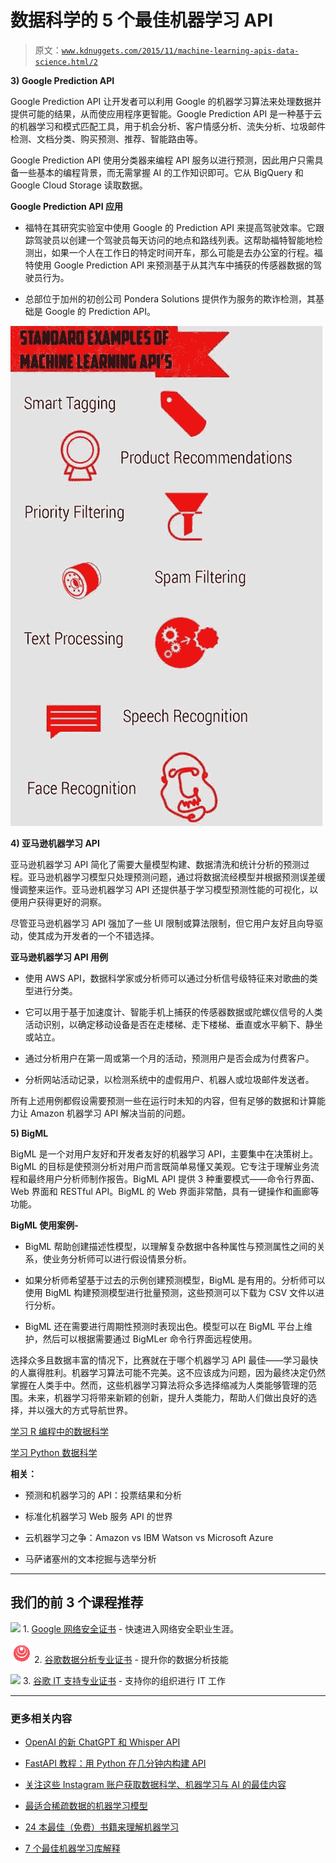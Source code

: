 # **数据科学的 5 个最佳机器学习 API**

> 原文：[`www.kdnuggets.com/2015/11/machine-learning-apis-data-science.html/2`](https://www.kdnuggets.com/2015/11/machine-learning-apis-data-science.html/2)

**3) Google Prediction API**

Google Prediction API 让开发者可以利用 Google 的机器学习算法来处理数据并提供可能的结果，从而使应用程序更智能。Google Prediction API 是一种基于云的机器学习和模式匹配工具，用于机会分析、客户情感分析、流失分析、垃圾邮件检测、文档分类、购买预测、推荐、智能路由等。

Google Prediction API 使用分类器来编程 API 服务以进行预测，因此用户只需具备一些基本的编程背景，而无需掌握 AI 的工作知识即可。它从 BigQuery 和 Google Cloud Storage 读取数据。

**Google Prediction API 应用**

+   福特在其研究实验室中使用 Google 的 Prediction API 来提高驾驶效率。它跟踪驾驶员以创建一个驾驶员每天访问的地点和路线列表。这帮助福特智能地检测出，如果一个人在工作日的特定时间开车，那么可能是去办公室的行程。福特使用 Google Prediction API 来预测基于从其汽车中捕获的传感器数据的驾驶员行为。

+   总部位于加州的初创公司 Pondera Solutions 提供作为服务的欺诈检测，其基础是 Google 的 Prediction API。

![machine-learning-api-examples](img/ab35bc62e991c0fb63ab5db971234874.png)

**4) 亚马逊机器学习 API**

亚马逊机器学习 API 简化了需要大量模型构建、数据清洗和统计分析的预测过程。亚马逊机器学习模型只处理预测问题，通过将数据流经模型并根据预测误差缓慢调整来运作。亚马逊机器学习 API 还提供基于学习模型预测性能的可视化，以便用户获得更好的洞察。

尽管亚马逊机器学习 API 强加了一些 UI 限制或算法限制，但它用户友好且向导驱动，使其成为开发者的一个不错选择。

**亚马逊机器学习 API 用例**

+   使用 AWS API，数据科学家或分析师可以通过分析信号级特征来对歌曲的类型进行分类。

+   它可以用于基于加速度计、智能手机上捕获的传感器数据或陀螺仪信号的人类活动识别，以确定移动设备是否在走楼梯、走下楼梯、垂直或水平躺下、静坐或站立。

+   通过分析用户在第一周或第一个月的活动，预测用户是否会成为付费客户。

+   分析网站活动记录，以检测系统中的虚假用户、机器人或垃圾邮件发送者。

所有上述用例都假设需要预测一些在运行时未知的内容，但有足够的数据和计算能力让 Amazon 机器学习 API 解决当前的问题。

**5) BigML**

BigML 是一个对用户友好和开发者友好的机器学习 API，主要集中在决策树上。BigML 的目标是使预测分析对用户而言既简单易懂又美观。它专注于理解业务流程和最终用户分析师制作报告。BigML API 提供 3 种重要模式——命令行界面、Web 界面和 RESTful API。BigML 的 Web 界面非常酷，具有一键操作和画廊等功能。

**BigML 使用案例-**

+   BigML 帮助创建描述性模型，以理解复杂数据中各种属性与预测属性之间的关系，使业务分析师可以进行假设情景分析。

+   如果分析师希望基于过去的示例创建预测模型，BigML 是有用的。分析师可以使用 BigML 构建预测模型进行批量预测，这些预测可以下载为 CSV 文件以进行分析。

+   BigML 还在需要进行周期性预测时表现出色。模型可以在 BigML 平台上维护，然后可以根据需要通过 BigMLer 命令行界面远程使用。

选择众多且数据丰富的情况下，比赛就在于哪个机器学习 API 最佳——学习最快的人赢得胜利。机器学习算法可能不完美。这不应该成为问题，因为最终决定仍然掌握在人类手中。然而，这些机器学习算法将众多选择缩减为人类能够管理的范围。未来，机器学习将带来新颖的创新，提升人类能力，帮助人们做出良好的选择，并以强大的方式导航世界。

[学习 R 编程中的数据科学](http://www.dezyre.com/data-science-in-R-programming/37)

[学习 Python 数据科学](http://www.dezyre.com/data-science-in-python/36)

**相关：**

+   预测和机器学习的 API：投票结果和分析

+   标准化机器学习 Web 服务 API 的世界

+   云机器学习之争：Amazon vs IBM Watson vs Microsoft Azure

+   马萨诸塞州的文本挖掘与选举分析

* * *

## 我们的前 3 个课程推荐

![](img/0244c01ba9267c002ef39d4907e0b8fb.png) 1\. [Google 网络安全证书](https://www.kdnuggets.com/google-cybersecurity) - 快速进入网络安全职业生涯。

![](img/e225c49c3c91745821c8c0368bf04711.png) 2\. [谷歌数据分析专业证书](https://www.kdnuggets.com/google-data-analytics) - 提升你的数据分析技能

![](img/0244c01ba9267c002ef39d4907e0b8fb.png) 3\. [谷歌 IT 支持专业证书](https://www.kdnuggets.com/google-itsupport) - 支持你的组织进行 IT 工作

* * *

### 更多相关内容

+   [OpenAI 的新 ChatGPT 和 Whisper API](https://www.kdnuggets.com/2023/03/new-chatgpt-whisper-apis-openai.html)

+   [FastAPI 教程：用 Python 在几分钟内构建 API](https://www.kdnuggets.com/fastapi-tutorial-build-apis-with-python-in-minutes)

+   [关注这些 Instagram 账户获取数据科学、机器学习与 AI 的最佳内容](https://www.kdnuggets.com/2022/08/best-instagram-accounts-follow-data-science-machine-learning-ai.html)

+   [最适合稀疏数据的机器学习模型](https://www.kdnuggets.com/2023/04/best-machine-learning-model-sparse-data.html)

+   [24 本最佳（免费）书籍来理解机器学习](https://www.kdnuggets.com/2020/03/24-best-free-books-understand-machine-learning.html)

+   [7 个最佳机器学习库解释](https://www.kdnuggets.com/2023/01/7-best-libraries-machine-learning-explained.html)
